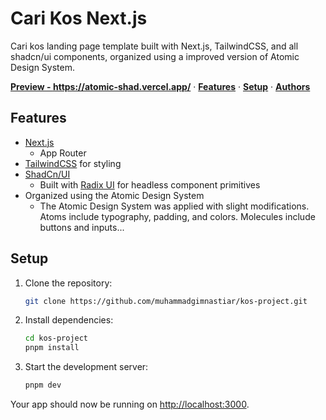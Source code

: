 # Cari Kos Next.js

Cari kos landing page template built with Next.js, TailwindCSS, and all shadcn/ui components, organized using a improved version of Atomic Design System.

<a href="https://atomic-shad.vercel.app/"><strong>Preview - https://atomic-shad.vercel.app/</strong></a> ·
<a href="#features"><strong>Features</strong></a> ·
<a href="#setup"><strong>Setup</strong></a> ·
<a href="#authors"><strong>Authors</strong></a>

## Features

- [Next.js](https://nextjs.org)
  - App Router
- [TailwindCSS](https://tailwindcss.com) for styling
- [ShadCn/UI](https://ui.shadcn.com)
  - Built with [Radix UI](https://radix-ui.com) for headless component primitives
- Organized using the Atomic Design System
  - The Atomic Design System was applied with slight modifications. Atoms include typography, padding, and colors. Molecules include buttons and inputs...

## Setup

1. Clone the repository:

   ```bash
   git clone https://github.com/muhammadgimnastiar/kos-project.git
   ```

2. Install dependencies:

   ```bash
   cd kos-project
   pnpm install
   ```

3. Start the development server:

   ```bash
   pnpm dev
   ```

Your app should now be running on [http://localhost:3000](http://localhost:3000).

